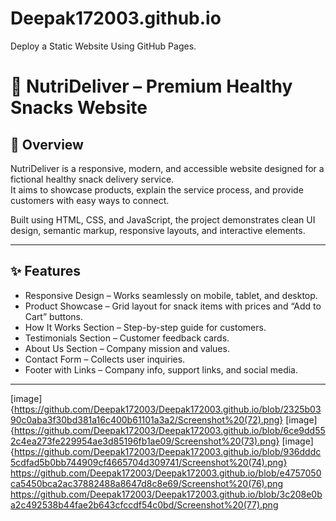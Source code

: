 # Deepak172003.github.io
Deploy a Static Website Using GitHub Pages.

# 🍏 NutriDeliver – Premium Healthy Snacks Website

## 📌 Overview
NutriDeliver is a responsive, modern, and accessible website designed for a fictional healthy snack delivery service.  
It aims to showcase products, explain the service process, and provide customers with easy ways to connect.  

Built using HTML, CSS, and JavaScript, the project demonstrates clean UI design, semantic markup, responsive layouts, and interactive elements.

---


## ✨ Features
- Responsive Design – Works seamlessly on mobile, tablet, and desktop.
- Product Showcase – Grid layout for snack items with prices and “Add to Cart” buttons.
- How It Works Section – Step-by-step guide for customers.
- Testimonials Section – Customer feedback cards.
- About Us Section – Company mission and values.
- Contact Form – Collects user inquiries.
- Footer with Links – Company info, support links, and social media.


---

[image]{https://github.com/Deepak172003/Deepak172003.github.io/blob/2325b0390c0aba3f30bd381a16c400b61101a3a2/Screenshot%20(72).png}
[image]{https://github.com/Deepak172003/Deepak172003.github.io/blob/6ce9dd552c4ea273fe229954ae3d85196fb1ae09/Screenshot%20(73).png}
[image]{https://github.com/Deepak172003/Deepak172003.github.io/blob/936dddc5cdfad5b0bb744909cf4665704d309741/Screenshot%20(74).png}
https://github.com/Deepak172003/Deepak172003.github.io/blob/e4757050ca5450bca2ac37882488a8647d8c8e69/Screenshot%20(76).png
https://github.com/Deepak172003/Deepak172003.github.io/blob/3c208e0ba2c492538b44fae2b643cfccdf54c0bd/Screenshot%20(77).png
